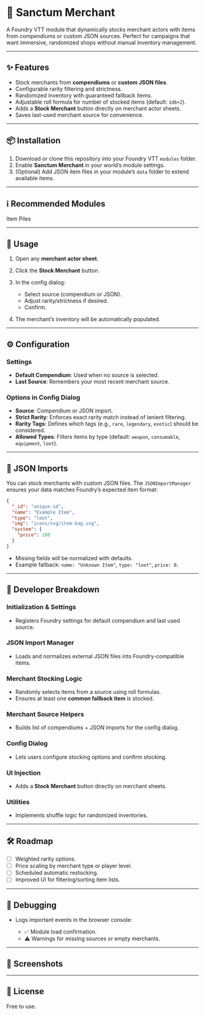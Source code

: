 # 🛒 Sanctum Merchant

A Foundry VTT module that dynamically stocks merchant actors with items from compendiums or custom JSON sources. Perfect for campaigns that want immersive, randomized shops without manual inventory management. 

---

## ✨ Features

* Stock merchants from **compendiums** or **custom JSON files**.
* Configurable rarity filtering and strictness.
* Randomized inventory with guaranteed fallback items.
* Adjustable roll formula for number of stocked items (default: `1d6+2`).
* Adds a **Stock Merchant** button directly on merchant actor sheets.
* Saves last-used merchant source for convenience.

---

## 📦 Installation

1. Download or clone this repository into your Foundry VTT `modules` folder.
2. Enable **Sanctum Merchant** in your world’s module settings.
3. (Optional) Add JSON item files in your module’s `data` folder to extend available items.

---

## ℹ️ Recommended Modules
Item Piles

---

## 🚀 Usage

1. Open any **merchant actor sheet**.
2. Click the **Stock Merchant** button.
3. In the config dialog:

   * Select source (compendium or JSON).
   * Adjust rarity/strictness if desired.
   * Confirm.
4. The merchant’s inventory will be automatically populated.

---

## ⚙️ Configuration

### Settings

* **Default Compendium**: Used when no source is selected.
* **Last Source**: Remembers your most recent merchant source.

### Options in Config Dialog

* **Source**: Compendium or JSON import.
* **Strict Rarity**: Enforces exact rarity match instead of lenient filtering.
* **Rarity Tags**: Defines which tags (e.g., `rare`, `legendary`, `exotic`) should be considered.
* **Allowed Types**: Filters items by type (default: `weapon`, `consumable`, `equipment`, `loot`).

---

## 📂 JSON Imports

You can stock merchants with custom JSON files. The `JSONImportManager` ensures your data matches Foundry’s expected item format:

```json
{
  "_id": "unique-id",
  "name": "Example Item",
  "type": "loot",
  "img": "icons/svg/item-bag.svg",
  "system": {
    "price": 100
  }
}
```

* Missing fields will be normalized with defaults.
* Example fallback: `name: "Unknown Item"`, `type: "loot"`, `price: 0`.

---

## 🔧 Developer Breakdown

### Initialization & Settings

* Registers Foundry settings for default compendium and last used source.

### JSON Import Manager

* Loads and normalizes external JSON files into Foundry-compatible items.

### Merchant Stocking Logic

* Randomly selects items from a source using roll formulas.
* Ensures at least one **common fallback item** is stocked.

### Merchant Source Helpers

* Builds list of compendiums + JSON imports for the config dialog.

### Config Dialog

* Lets users configure stocking options and confirm stocking.

### UI Injection

* Adds a **Stock Merchant** button directly on merchant sheets.

### Utilities

* Implements shuffle logic for randomized inventories.

---

## 🛠️ Roadmap

* [ ] Weighted rarity options.
* [ ] Price scaling by merchant type or player level.
* [ ] Scheduled automatic restocking.
* [ ] Improved UI for filtering/sorting item lists.

---

## 🐞 Debugging

* Logs important events in the browser console:

  * ✅ Module load confirmation.
  * ⚠️ Warnings for missing sources or empty merchants.

---

## 📸 Screenshots


---

## 📜 License

Free to use.
